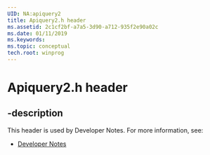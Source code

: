 ```yaml
---
UID: NA:apiquery2
title: Apiquery2.h header
ms.assetid: 2c1cf2bf-a7a5-3d90-a712-935f2e90a02c
ms.date: 01/11/2019
ms.keywords: 
ms.topic: conceptual
tech.root: winprog
---
```


# Apiquery2.h header


## -description


This header is used by Developer Notes. For more information, see:

- [Developer Notes](../_winprog/index.md)


